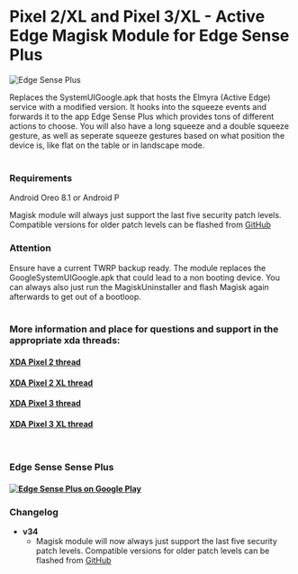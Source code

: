 # Pixel 2/XL and Pixel 3/XL - Active Edge Magisk Module for Edge Sense Plus

![Edge Sense Plus](https://img.xda-cdn.com/MES6opinXpBdhGjoqHaaP6YuOow=/http%3A%2F%2Fi.imgur.com%2FZscjQRD.png)

Replaces the SystemUIGoogle.apk that hosts the Elmyra (Active Edge) service with a modified version.
It hooks into the squeeze events and forwards it to the app Edge Sense Plus which provides tons of different actions to choose.
You will also have a long squeeze and a double squeeze gesture, as well as seperate squeeze gestures based on what position the device is,
like flat on the table or in landscape mode.
<br/>
<br/>

### Requirements

Android Oreo 8.1 or Android P

Magisk module will always just support the last five security patch levels. 
Compatible versions for older patch levels can be flashed from [GitHub](https://github.com/Magisk-Modules-Repo/active_edge_system_mod/releases)
	
### Attention

Ensure have a current TWRP backup ready.
The module replaces the GoogleSystemUIGoogle.apk that could lead to a non booting device.
You can always also just run the MagiskUninstaller and flash Magisk again afterwards to get out of a bootloop.
<br/>
<br/>

### More information and place for questions and support in the appropriate xda threads:

#### [XDA Pixel 2 thread](https://forum.xda-developers.com/pixel-2/themes/root-custom-active-edge-actions-edge-t3732368)
#### [XDA Pixel 2 XL thread](https://forum.xda-developers.com/pixel-2-xl/themes/root-custom-active-edge-actions-edge-t3732383)
#### [XDA Pixel 3 thread](https://forum.xda-developers.com/pixel-3/themes/app-21st-oct-edge-sense-plus-1-10-0-t3856787)
#### [XDA Pixel 3 XL thread](https://forum.xda-developers.com/pixel-3-xl/themes/app-21st-oct-edge-sense-plus-1-10-0-t3856788)
<br/>

### Edge Sense Sense Plus
#### [![Edge Sense Plus on Google Play](https://img.xda-cdn.com/Quid2yAsEr-W-fb5sfKfE66Ag_w=/http%3A%2F%2Fi.imgur.com%2F9WHaPVR.png)](https://play.google.com/store/apps/details?id=eu.duong.edgesenseplus&hl=en)


### Changelog
* __v34__
  * Magisk module will now always just support the last five security patch levels. Compatible versions for older patch levels can be flashed from [GitHub](https://github.com/Magisk-Modules-Repo/active_edge_system_mod/releases)